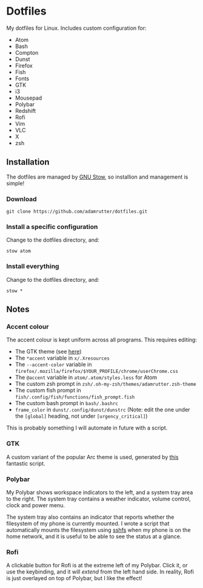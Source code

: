 # Dotfiles

My dotfiles for Linux. Includes custom configuration for:

* Atom
* Bash
* Compton
* Dunst
* Firefox
* Fish
* Fonts
* GTK
* i3
* Mousepad
* Polybar
* Redshift
* Rofi
* Vim
* VLC
* X
* zsh

## Installation

The dotfiles are managed by [GNU Stow](https://www.gnu.org/software/stow/), so installion and management is simple!

### Download

`git clone https://github.com/adamrutter/dotfiles.git`

### Install a specific configuration

Change to the dotfiles directory, and:

`stow atom`

### Install everything


Change to the dotfiles directory, and:

`stow *`

## Notes

### Accent colour

The accent colour is kept uniform across all programs. This requires editing:

* The GTK theme (see [here](#gtk))
* The `*accent` variable in `x/.Xresources`
* The `--accent-color` variable in `firefox/.mozilla/firefox/$YOUR_PROFILE/chrome/userChrome.css`
* The `@accent` variable in `atom/.atom/styles.less` for Atom
* The custom zsh prompt in `zsh/.oh-my-zsh/themes/adamrutter.zsh-theme`
* The custom fish prompt in `fish/.config/fish/functions/fish_prompt.fish`
* The custom bash prompt in `bash/.bashrc`
* `frame_color` in `dunst/.config/dunst/dunstrc` (Note: edit the one under the `[global]` heading, not under `[urgency_critical]`)

This is probably something I will automate in future with a script.

### GTK

A custom variant of the popular Arc theme is used, generated by [this](https://github.com/erikdubois/Arc-Theme-Colora) fantastic script.

### Polybar

My Polybar shows workspace indicators to the left, and a system tray area to the right. The system tray contains a weather indicator, volume control, clock and power menu.

The system tray also contains an indicator that reports whether the filesystem of my phone is currently mounted. I wrote a script that automatically mounts the filesystem using [sshfs](https://github.com/libfuse/sshfs) when my phone is on the home network, and it is useful to be able to see the status at a glance.

### Rofi

A clickable button for Rofi is at the extreme left of my Polybar. Click it, or use the keybinding, and it will _extend_ from the left hand side. In reality, Rofi is just overlayed on top of Polybar, but I like the effect!
